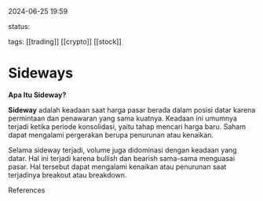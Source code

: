 
2024-06-25 19:59

status: 

tags: [[trading]] [[crypto]] [[stock]] 

# Sideways

**Apa Itu Sideway?**

**Sideway** adalah keadaan saat harga pasar berada dalam posisi datar karena permintaan dan penawaran yang sama kuatnya. Keadaan ini umumnya terjadi ketika periode konsolidasi, yaitu tahap mencari harga baru. Saham dapat mengalami pergerakan berupa penurunan atau kenaikan.

Selama sideway terjadi, volume juga didominasi dengan keadaan yang datar. Hal ini terjadi karena bullish dan bearish sama-sama menguasai pasar. Hal tersebut dapat mengalami kenaikan atau penurunan saat terjadinya breakout atau breakdown.


References